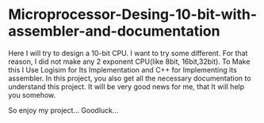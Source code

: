 # Microprocessor-Desing-10-bit-with-assembler-and-documentation
Here I will try to design a 10-bit CPU. I want to try some different. For that reason, I did not make any 2 exponent CPU(like 8bit, 16bit,32bit).
To Make this I Use Logisim for Its Implementation and C++ for Implementing its assembler. 
In this project, you also get all the necessary documentation to understand this project.
It will be very good news for me, that It will help you somehow.

So enjoy my project...
Goodluck...
